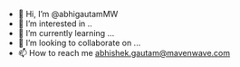 - 👋 Hi, I’m @abhigautamMW
- 👀 I’m interested in ..
- 🌱 I’m currently learning ...
- 💞️ I’m looking to collaborate on ...
- 📫 How to reach me abhishek.gautam@mavenwave.com

<!---
abhigautamMW/abhigautamMW is a ✨ special ✨ repository because its `README.md` (this file) appears on your GitHub profile.
You can click the Preview link to take a look at your changes.
--->
